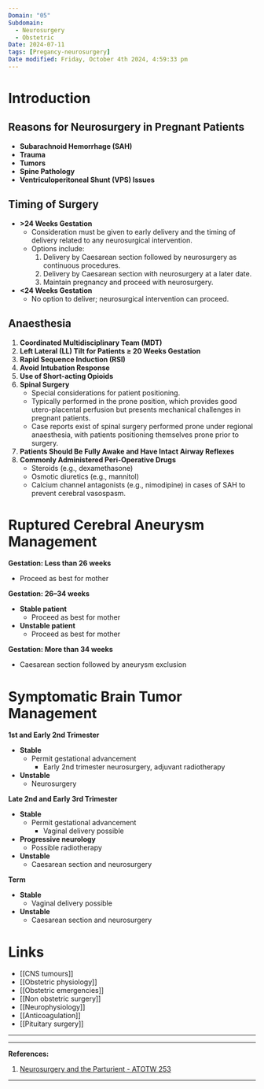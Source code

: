 ```yaml
---
Domain: "05"
Subdomain:
  - Neurosurgery
  - Obstetric
Date: 2024-07-11
tags: [Pregancy-neurosurgery]
Date modified: Friday, October 4th 2024, 4:59:33 pm
---
```


# Introduction

## Reasons for Neurosurgery in Pregnant Patients
- **Subarachnoid Hemorrhage (SAH)**
- **Trauma**
- **Tumors**
- **Spine Pathology**
- **Ventriculoperitoneal Shunt (VPS) Issues**

## Timing of Surgery
- **>24 Weeks Gestation**
  - Consideration must be given to early delivery and the timing of delivery related to any neurosurgical intervention.
  - Options include:
	1. Delivery by Caesarean section followed by neurosurgery as continuous procedures.
	2. Delivery by Caesarean section with neurosurgery at a later date.
	3. Maintain pregnancy and proceed with neurosurgery.
- **<24 Weeks Gestation**
  - No option to deliver; neurosurgical intervention can proceed.
## Anaesthesia

1. **Coordinated Multidisciplinary Team (MDT)**
2. **Left Lateral (LL) Tilt for Patients ≥ 20 Weeks Gestation**
3. **Rapid Sequence Induction (RSI)**
4. **Avoid Intubation Response**
5. **Use of Short-acting Opioids**
6. **Spinal Surgery**
   - Special considerations for patient positioning.
   - Typically performed in the prone position, which provides good utero-placental perfusion but presents mechanical challenges in pregnant patients.
   - Case reports exist of spinal surgery performed prone under regional anaesthesia, with patients positioning themselves prone prior to surgery.
7. **Patients Should Be Fully Awake and Have Intact Airway Reflexes**
8. **Commonly Administered Peri-Operative Drugs**
   - Steroids (e.g., dexamethasone)
   - Osmotic diuretics (e.g., mannitol)
   - Calcium channel antagonists (e.g., nimodipine) in cases of SAH to prevent cerebral vasospasm.

# Ruptured Cerebral Aneurysm Management

**Gestation: Less than 26 weeks**
- Proceed as best for mother

**Gestation: 26–34 weeks**
- **Stable patient**
  - Proceed as best for mother
- **Unstable patient**
  - Proceed as best for mother

**Gestation: More than 34 weeks**
- Caesarean section followed by aneurysm exclusion

# Symptomatic Brain Tumor Management

**1st and Early 2nd Trimester**
- **Stable**
  - Permit gestational advancement
	- Early 2nd trimester neurosurgery, adjuvant radiotherapy
- **Unstable**
  - Neurosurgery

**Late 2nd and Early 3rd Trimester**
- **Stable**
  - Permit gestational advancement
	- Vaginal delivery possible
- **Progressive neurology**
  - Possible radiotherapy
- **Unstable**
  - Caesarean section and neurosurgery

**Term**
- **Stable**
  - Vaginal delivery possible
- **Unstable**
  - Caesarean section and neurosurgery

# Links
- [[CNS tumours]]
- [[Obstetric physiology]]
- [[Obstetric emergencies]]
- [[Non obstetric surgery]]
- [[Neurophysiology]]
- [[Anticoagulation]]
- [[Pituitary surgery]]

---

---
**References:**

1. [Neurosurgery and the Parturient - ATOTW 253](https://resources.wfsahq.org/anaesthesia-tutorial-of-the-week/)​

---------------------------------------------------------------------------------------------
